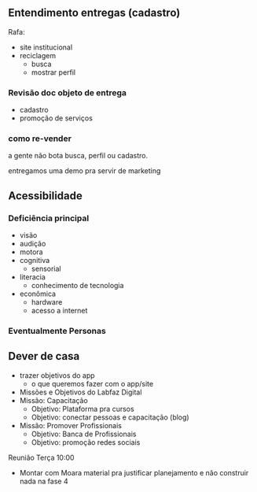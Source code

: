 
## Entendimento entregas (cadastro)

Rafa:
- site institucional
- reciclagem
	- busca
	- mostrar perfil

### Revisão doc objeto de entrega
- cadastro
- promoção de serviços

### como re-vender
a gente não bota busca, perfil ou cadastro. 

entregamos uma demo pra servir de marketing

## Acessibilidade

### Deficiência principal
- visão
- audição
- motora
- cognitiva
	- sensorial
- literacia
	- conhecimento de tecnologia
- econômica
	- hardware
	- acesso a internet
### Eventualmente Personas

## Dever de casa
- trazer objetivos do app
	- o que queremos fazer com o app/site
- Missões e Objetivos do Labfaz Digital
- Missão: Capacitação
	- Objetivo: Plataforma pra cursos
	- Objetivo: conectar pessoas e capacitação (blog)
- Missão: Promover Profissionais
	- Objetivo: Banca de Profissionais
	- Objetivo: promoção redes sociais

Reunião Terça 10:00

- Montar com Moara material pra justificar planejamento e não construir nada na fase 4
